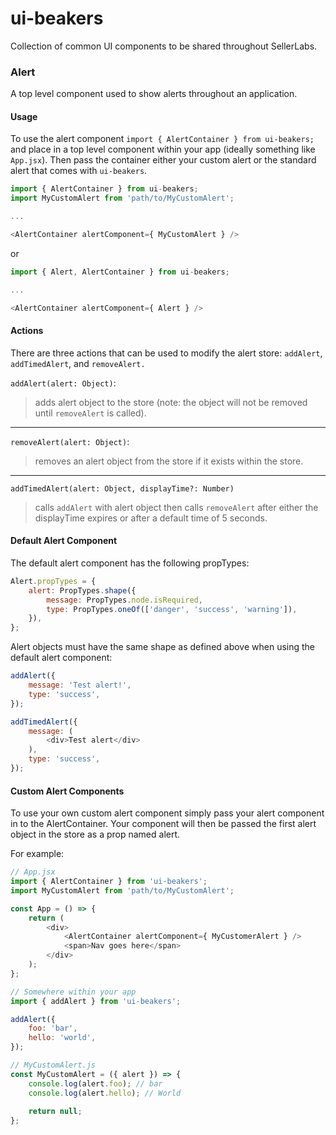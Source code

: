 # ui-beakers
Collection of common UI components to be shared throughout SellerLabs.

### Alert
A top level component used to show alerts throughout an application.

#### Usage
To use the alert component `import { AlertContainer } from ui-beakers;` and place in a top level component within your app (ideally something like `App.jsx`). Then pass the container either your custom alert or the standard alert that comes with `ui-beakers`.
```javascript
import { AlertContainer } from ui-beakers;
import MyCustomAlert from 'path/to/MyCustomAlert';

...

<AlertContainer alertComponent={ MyCustomAlert } />
```
or
```javascript
import { Alert, AlertContainer } from ui-beakers;

...

<AlertContainer alertComponent={ Alert } />
```

#### Actions
There are three actions that can be used to modify the alert store: `addAlert`, `addTimedAlert`, and `removeAlert.` 

`addAlert(alert: Object)`:
> adds alert object to the store (note: the object will not be removed until `removeAlert` is called).

___

`removeAlert(alert: Object)`:
> removes an alert object from the store if it exists within the store.

___

`addTimedAlert(alert: Object, displayTime?: Number)`
> calls `addAlert` with alert object then calls `removeAlert` after either the displayTime expires or after a default time of 5 seconds.

#### Default Alert Component
The default alert component has the following propTypes:
```javascript
Alert.propTypes = {
    alert: PropTypes.shape({
        message: PropTypes.node.isRequired,
        type: PropTypes.oneOf(['danger', 'success', 'warning']),
    }),
};
```

Alert objects must have the same shape as defined above when using the default alert component:

```javascript
addAlert({
    message: 'Test alert!',
    type: 'success',
});

addTimedAlert({
    message: (
        <div>Test alert</div>
    ),
    type: 'success',
});
```

#### Custom Alert Components
To use your own custom alert component simply pass your alert component in to the AlertContainer.
Your component will then be passed the first alert object in the store as a prop named alert.

For example:
```javascript
// App.jsx
import { AlertContainer } from 'ui-beakers';
import MyCustomAlert from 'path/to/MyCustomAlert';

const App = () => {
    return (
        <div> 
            <AlertContainer alertComponent={ MyCustomerAlert } />
            <span>Nav goes here</span>
        </div>
    );
};

// Somewhere within your app
import { addAlert } from 'ui-beakers';

addAlert({
    foo: 'bar',
    hello: 'world',
});

// MyCustomAlert.js
const MyCustomAlert = ({ alert }) => {
    console.log(alert.foo); // bar
    console.log(alert.hello); // World
    
    return null;
};
```
